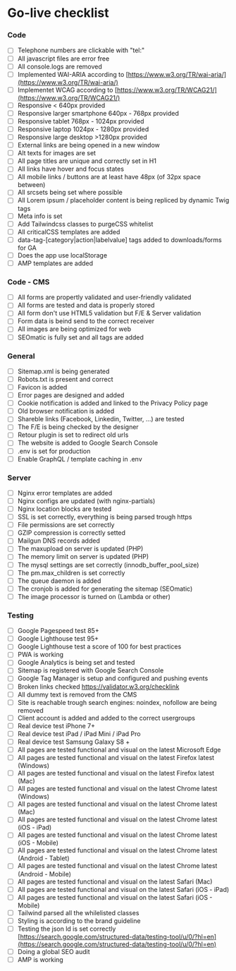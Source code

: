 # Go-live checklist

### Code
- [ ] Telephone numbers are clickable with "tel:"
- [ ] All javascript files are error free
- [ ] All console.logs are removed
- [ ] Implemented WAI-ARIA according to [https://www.w3.org/TR/wai-aria/](https://www.w3.org/TR/wai-aria/)
- [ ] Implementet WCAG according to [https://www.w3.org/TR/WCAG21/](https://www.w3.org/TR/WCAG21/)
- [ ] Responsive < 640px provided
- [ ] Responsive larger smartphone 640px - 768px provided
- [ ] Responsive tablet 768px - 1024px provided
- [ ] Responsive laptop 1024px - 1280px provided
- [ ] Responsive large desktop >1280px provided
- [ ] External links are being opened in a new window 
- [ ] Alt texts for images are set
- [ ] All page titles are unique and correctly set in H1
- [ ] All links have hover and focus states
- [ ] All mobile links / buttons are at least have 48px (of 32px space between)
- [ ] All srcsets being set where possible
- [ ] All Lorem ipsum / placeholder content is being repliced by dynamic Twig tags
- [ ] Meta info is set
- [ ] Add Tailwindcss classes to purgeCSS whitelist
- [ ] All criticalCSS templates are added
- [ ] data-tag-[category|action|labelvalue] tags added to downloads/forms for GA
- [ ] Does the app use localStorage
- [ ] AMP templates are added

### Code - CMS
- [ ] All forms are propertly validated and user-friendly validated
- [ ] All forms are tested and data is properly stored
- [ ] All form don't use HTML5 validation but F/E & Server validation
- [ ] Form data is beind send to the correct receiver
- [ ] All images are being optimized for web
- [ ] SEOmatic is fully set and all tags are added

### General
- [ ] Sitemap.xml is being generated
- [ ] Robots.txt is present and correct
- [ ] Favicon is added
- [ ] Error pages are designed and added
- [ ] Cookie notification is added and linked to the Privacy Policy page
- [ ] Old browser notification is added
- [ ] Shareble links (Facebook, Linkedin, Twitter, ...) are tested
- [ ] The F/E is being checked by the designer
- [ ] Retour plugin is set to redirect old urls
- [ ] The website is added to Google Search Console
- [ ] .env is set for production
- [ ] Enable GraphQL / template caching in .env

### Server
- [ ] Nginx error templates are added
- [ ] Nginx configs are updated (with nginx-partials)
- [ ] Nginx location blocks are tested
- [ ] SSL is set correctly, everything is being parsed trough https
- [ ] File permissions are set correctly
- [ ] GZIP compression is correctly setted
- [ ] Mailgun DNS records added
- [ ] The maxupload on server is updated (PHP)
- [ ] The memory limit on server is updated (PHP)
- [ ] The mysql settings are set correctly (innodb_buffer_pool_size)
- [ ] The pm.max_children is set correctly
- [ ] The queue daemon is added
- [ ] The cronjob is added for generating the sitemap (SEOmatic)
- [ ] The image processor is turned on (Lambda or other)

### Testing
- [ ] Google Pagespeed test 85+
- [ ] Google Lighthouse test 95+
- [ ] Google Lighthouse test a score of 100 for best practices
- [ ] PWA is working
- [ ] Google Analytics is being set and tested
- [ ] Sitemap is registered with Google Search Console
- [ ] Google Tag Manager is setup and configured and pushing events
- [ ] Broken links checked https://validator.w3.org/checklink 
- [ ] All dummy text is removed from the CMS
- [ ] Site is reachable trough search engines: noindex, nofollow are being removed
- [ ] Client account is added and added to the correct usergroups
- [ ] Real device test iPhone 7+
- [ ] Real device test iPad / iPad Mini / iPad Pro
- [ ] Real device test Samsung Galaxy S8 +
- [ ] All pages are tested functional and visual on the latest Microsoft Edge
- [ ] All pages are tested functional and visual on the latest Firefox latest (Windows)
- [ ] All pages are tested functional and visual on the latest Firefox latest (Mac)
- [ ] All pages are tested functional and visual on the latest Chrome latest (Windows)
- [ ] All pages are tested functional and visual on the latest Chrome latest (Mac)
- [ ] All pages are tested functional and visual on the latest Chrome latest (iOS - iPad)
- [ ] All pages are tested functional and visual on the latest Chrome latest (iOS - Mobile)
- [ ] All pages are tested functional and visual on the latest Chrome latest (Android - Tablet)
- [ ] All pages are tested functional and visual on the latest Chrome latest (Android - Mobile)
- [ ] All pages are tested functional and visual on the latest Safari (Mac)
- [ ] All pages are tested functional and visual on the latest Safari (iOS - iPad)
- [ ] All pages are tested functional and visual on the latest Safari (iOS - Mobile)
- [ ] Tailwind parsed all the whilelisted classes
- [ ] Styling is according to the brand guideline
- [ ] Testing the json ld is set correctly [https://search.google.com/structured-data/testing-tool/u/0/?hl=en](https://search.google.com/structured-data/testing-tool/u/0/?hl=en)
- [ ] Doing a global SEO audit
- [ ] AMP is working
